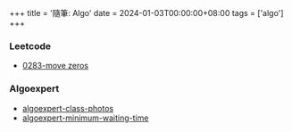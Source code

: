 +++
title = '隨筆: Algo'
date = 2024-01-03T00:00:00+08:00
tags = ['algo']
+++

### Leetcode

- [0283-move zeros](https://blog.messfar.com/post/note/algo-note-0283-move-zeros)

### Algoexpert

- [algoexpert-class-photos](https://blog.messfar.com/post/note/algo-note-algoexpert-class-photo)
- [algoexpert-minimum-waiting-time](https://blog.messfar.com/post/note/algo-note-algoexpert-minimum-waiting-time)

